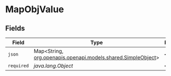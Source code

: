 # MapObjValue


## Fields

| Field                                                                                               | Type                                                                                                | Required                                                                                            | Description                                                                                         |
| --------------------------------------------------------------------------------------------------- | --------------------------------------------------------------------------------------------------- | --------------------------------------------------------------------------------------------------- | --------------------------------------------------------------------------------------------------- |
| `json`                                                                                              | Map<String, [org.openapis.openapi.models.shared.SimpleObject](../../models/shared/SimpleObject.md)> | :heavy_minus_sign:                                                                                  | N/A                                                                                                 |
| `required`                                                                                          | *java.lang.Object*                                                                                  | :heavy_minus_sign:                                                                                  | N/A                                                                                                 |